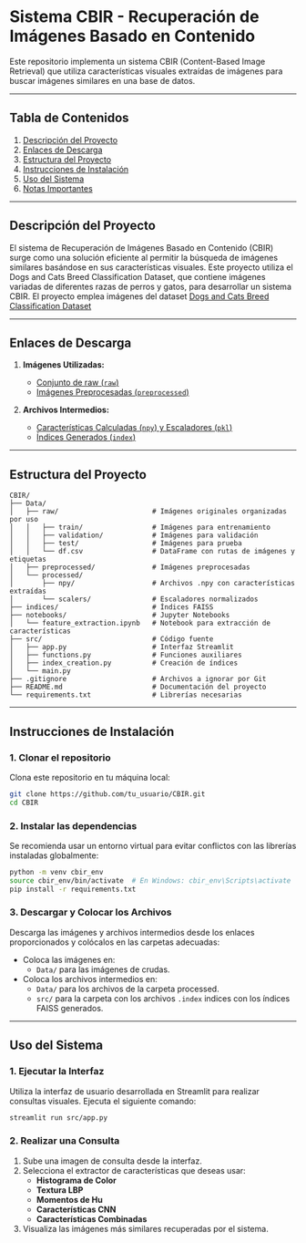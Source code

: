 # Sistema CBIR - Recuperación de Imágenes Basado en Contenido

Este repositorio implementa un sistema CBIR (Content-Based Image Retrieval) que utiliza características visuales extraídas de imágenes para buscar imágenes similares en una base de datos.

---

## Tabla de Contenidos
1. [Descripción del Proyecto](#descripción-del-proyecto)
2. [Enlaces de Descarga](#enlaces-de-descarga)
3. [Estructura del Proyecto](#estructura-del-proyecto)
4. [Instrucciones de Instalación](#instrucciones-de-instalación)
5. [Uso del Sistema](#uso-del-sistema)
6. [Notas Importantes](#notas-importantes)

---

## Descripción del Proyecto

El sistema de Recuperación de Imágenes Basado en Contenido (CBIR) surge como una solución eficiente al permitir la búsqueda de imágenes similares basándose en sus características visuales. Este proyecto utiliza el Dogs and Cats Breed Classification Dataset, que contiene imágenes variadas de diferentes razas de perros y gatos, para desarrollar un sistema CBIR.
El proyecto emplea imágenes del dataset [Dogs and Cats Breed Classification Dataset](https://universe.roboflow.com/ldrago/dogs-and-cats-breed-detector
)

---

## Enlaces de Descarga

1. **Imágenes Utilizadas:**
   - [Conjunto de raw (`raw`)](https://universe.roboflow.com/ldrago/dogs-and-cats-breed-detector
   )
   - [Imágenes Preprocesadas (`preprocessed`)](https://drive.google.com/file/d/1F6rw-2WegNB1t4ahD2hvxrTgVStR5EqF/view?usp=drive_link)

2. **Archivos Intermedios:**
   - [Características Calculadas (`npy`) y Escaladores (`pkl`)](https://drive.google.com/file/d/16I4gBXa-CtIqEGW1XvALs5nC-ozI_Ewo/view?usp=drive_link)
   - [Índices Generados (`index`)](https://drive.google.com/file/d/1-2I_3YyYnAaRAG6KAB-ZZk6GH5V4W6b0/view?usp=drive_link)

---

## Estructura del Proyecto

```plaintext
CBIR/
├── Data/
│   ├── raw/                       # Imágenes originales organizadas por uso
│   │   ├── train/                 # Imágenes para entrenamiento
│   │   ├── validation/            # Imágenes para validación
│   │   ├── test/                  # Imágenes para prueba
│   │   └── df.csv                 # DataFrame con rutas de imágenes y etiquetas
│   ├── preprocessed/              # Imágenes preprocesadas
│   └── processed/
│       ├── npy/                   # Archivos .npy con características extraídas
│       └── scalers/               # Escaladores normalizados
├── indices/                       # Índices FAISS
├── notebooks/                     # Jupyter Notebooks
│   └── feature_extraction.ipynb   # Notebook para extracción de características
├── src/                           # Código fuente
│   ├── app.py                     # Interfaz Streamlit
│   ├── functions.py               # Funciones auxiliares
│   ├── index_creation.py          # Creación de índices
│   └── main.py                    
├── .gitignore                     # Archivos a ignorar por Git
├── README.md                      # Documentación del proyecto
└── requirements.txt               # Librerías necesarias
```

---

## Instrucciones de Instalación

### 1. Clonar el repositorio
Clona este repositorio en tu máquina local:
```bash
git clone https://github.com/tu_usuario/CBIR.git
cd CBIR
```

### 2. Instalar las dependencias
Se recomienda usar un entorno virtual para evitar conflictos con las librerías instaladas globalmente:
```bash
python -m venv cbir_env
source cbir_env/bin/activate  # En Windows: cbir_env\Scripts\activate
pip install -r requirements.txt
```

### 3. Descargar y Colocar los Archivos
Descarga las imágenes y archivos intermedios desde los enlaces proporcionados y colócalos en las carpetas adecuadas:
- Coloca las imágenes en:
  - `Data/` para las imágenes de crudas.
- Coloca los archivos intermedios en:
  - `Data/` para los archivos de la carpeta processed.
  - `src/` para la carpeta con los archivos `.index` indices con los índices FAISS generados.


---

## Uso del Sistema

### 1. Ejecutar la Interfaz
Utiliza la interfaz de usuario desarrollada en Streamlit para realizar consultas visuales. Ejecuta el siguiente comando:
```bash
streamlit run src/app.py
```

### 2. Realizar una Consulta
1. Sube una imagen de consulta desde la interfaz.
2. Selecciona el extractor de características que deseas usar:
   - **Histograma de Color**
   - **Textura LBP**
   - **Momentos de Hu**
   - **Características CNN**
   - **Características Combinadas**
3. Visualiza las imágenes más similares recuperadas por el sistema.

